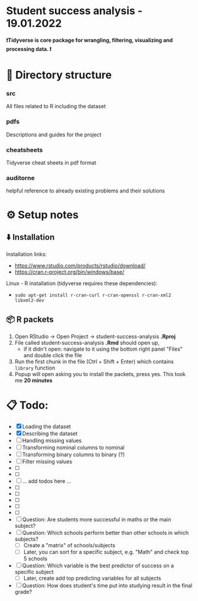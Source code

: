 # Student success analysis - 19.01.2022

**❗Tidyverse is core package for wrangling, filtering, visualizing and processing data. ❗**

# 📁 Directory structure

### src
All files related to R including the dataset

### pdfs
Descriptions and guides for the project

### cheatsheets
Tidyverse cheat sheets in pdf format

### auditorne
helpful reference to already existing problems and their solutions

# ⚙️ Setup notes
## ⬇️ Installation
Installation links:

- https://www.rstudio.com/products/rstudio/download/
- https://cran.r-project.org/bin/windows/base/

Linux - R installation (tidyverse requires these dependencies):
- ``` 
  sudo apt-get install r-cran-curl r-cran-openssl r-cran-xml2 libxml2-dev
  ```
## 📦 R packets
1. Open RStudio -> Open Project -> student-success-analysis **.Rproj**
2. File called student-success-analysis **.Rmd** should open up, 
    - if it didn't open: navigate to it using the bottom right panel "Files" and double click the file
3. Run the first chunk in the file (Ctrl + Shift + Enter) which contains `library` function
4. Popup will open asking you to install the packets, press yes. This took me **20 minutes**


# 📋 Todo:

- [x] Loading the dataset
- [x] Describing the dataset
- [ ] Handling missing values
- [ ] Transforming nominal columns to nominal
- [ ] Transforming binary columns to binary (?)
- [ ] Filter missing values
- [ ] 
- [ ] 
- [ ] ... add todos here ...
- [ ]
- [ ] 
- [ ] 
- [ ] 
- [ ] 
- [ ] Question: Are students more successful in maths or the main subject?
- [ ] Question: Which schools perform better than other schools in which subjects?
  - [ ] Create a "matrix" of schools/subjects
  - [ ] Later, you can sort for a specific subject, e.g. "Math" and check top 5 schools
- [ ] Question: Which variable is the best predictor of success on a specific subject
  - [ ] Later, create add top predicting variables for all subjects
- [ ] Question: How does student's time put into studying result in the final grade? 
